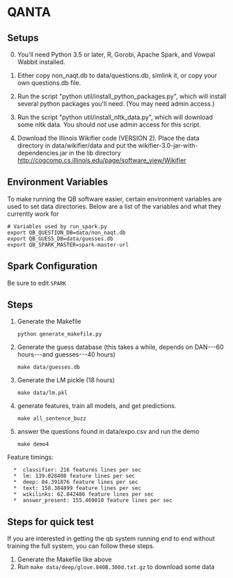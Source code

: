 # QANTA

## Setups
0. You'll need Python 3.5 or later, R, Gorobi, Apache Spark, and Vowpal Wabbit installed.

1. Either copy non_naqt.db to data/questions.db, simlink it, or copy your own questions.db file.

2. Run the script "python util/install_python_packages.py", which will install several python packages you'll need.  (You may need admin access.)

3. Run the script "python util/install_nltk_data.py", which will download some nltk data.  You should *not* use admin access for this script.

4. Download the Illinois Wikifier code (VERSION 2).  Place the data directory in data/wikifier/data and put the wikifier-3.0-jar-with-dependencies.jar in the lib directory http://cogcomp.cs.illinois.edu/page/software_view/Wikifier

## Environment Variables
To make running the QB software easier, certain environment variables are used to set data directories. Below are a list of the variables and what they currently work for

```
# Variables used by run_spark.py
export QB_QUESTION_DB=data/non_naqt.db
export QB_GUESS_DB=data/guesses.db
export QB_SPARK_MASTER=spark-master-url
```

## Spark Configuration
Be sure to edit `SPARK`

## Steps
1.  Generate the Makefile

    ``python generate_makefile.py``

2.  Generate the guess database (this takes a while, depends on DAN---60
hours---and guesses---40 hours)

    ``make data/guesses.db``

3.  Generate the LM pickle (18 hours)

    ``make data/lm.pkl``

4. generate features, train all models, and get predictions.

    ``make all_sentence_buzz``

5. answer the questions found in data/expo.csv and run the demo

    ``make demo4``

Feature timings:

      *  classifier: 216 features lines per sec
      *  lm: 139.028408 feature lines per sec
      *  deep: 84.391876 feature lines per sec
      *  text: 158.384899 feature lines per sec
      *  wikilinks: 62.842486 feature lines per sec
      *  answer_present: 155.469810 feature lines per sec

## Steps for quick test
If you are interested in getting the qb system running end to end without training the full system,
you can follow these steps.

1. Generate the Makefile like above
2. Run `make data/deep/glove.840B.300d.txt.gz` to download some data
